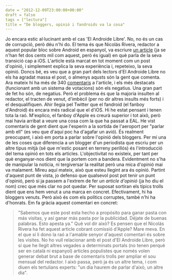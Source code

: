 ```yaml
---
date = "2012-12-09T23:00:00+00:00"
draft = false
tags = ["lectura"]
title = "De bloggers, opinió i fandroids va la cosa"
---
```

Jo encara estic al·lucinant amb el cas 'El Androide Libre'. No, no és un cas de corrupció, però déu n'hi do. El tema és que Nicolás Rivera, redactor a aquest popular bloc sobre Android en espanyol, va escriure [un article][1] (ja se n'han fet dos cents mil com aquest, però és igual) en què parla de la seva transició cap a iOS. L'article està marcat en tot moment com un post d'opinió, i simplement explica la seva experiència i, repeteixo, la seva opinió. Doncs bé, es veu que a gran part dels lectors d'El Androide Libre no els ha agradat massa el post, o almenys aqusts són la gent que comenta. Ara mateix hi ha més de 340 [comentaris][2] a l'article, i els més destacats (funcionant amb un sistema de votacions) són els negatius. Una gran part de fet ho són, de negatius. Però el problema és que la majoria insulten al redactor, el tracten de venut, d'imbècil (per no dir altres insults més forts) i el desqualifiquen. Ahir llegia pel Twitter que el fandroid (el fanboy d'Android) és encara més radical que el d'iOS. Hi he estat pensant i tenen tota la raó. M'explico, el fanboy d'Apple es creurà superior i tot això, però mai havia arribat a veure una cosa com la que ha passat a EAL. He vist comentaris de gent dient que l'esperin a la sortida de l'aeroport per "parlar amb ell" (es veu que d'aquí poc ha d'agafar un avió). És realment preocupant, i això em porta a parlar sobre l'opinió dels bloggers. Per mi una de les coses que diferencia a un blogger d'un periodista que escriu per un altre tipus mitjà (sé que m'estic posant en terreny perillós) és l'introducció del tema opinió en tots els articles. L'objectivitat no existeix, per tant per què enganyar-nos dient que la portem com a bandera. Evidentment no s'ha de manipular la notícia, ni tergiversar la realitat però una mica d'opinió mai va malament. Mireu aquí mateix, això que esteu llegint ara és opinió. Partint d'aquest punt de vista, jo defenso que qualsevol post pot tenir un punt d'opinió, però si ja passem a l'extrem de fer *un article d'opinió* (ja ho diu el nom) crec que més clar no pot quedar. Per suposat sortiran els típics trolls dient que ens hem venut a una marca en concret. Efectivament, hi ha bloggers venuts. Però això és com els polítics corruptes, també n'hi ha d'honrats. Em fa gràcia aquest comentari en concret: 
> "Sabemos que este post esta hecho a propósito para ganar pasta con más visitas, y así ganar más pasta por la publicidad. Déjate de buenas palabras. Esto apesta ya." Què vol dir això? Es pensen que el Nicolás Rivera ha fet aquest article cobrant comissió d'Apple? Mare meva. En el que sí li dono la raó a l'amable senyor d'aquest comentari és sobre les visites. No ho vull relacionar amb el post d'El Androide Libre, però sí que he llegit altres vegades a determinats portals (no tenen perquè ser en català ni espanyol) articles populistes que només volen generar debat brut a base de comentaris trolls per ampliar el sou mensual del redactor. I això passa, però ja és un altre tema, i com diuen els tertulians experts: "un dia haurem de parlar d'això, un altre dia".

 [1]: http://www.elandroidelibre.com/2012/12/la-vida-de-un-androide-libre-con-un-iphone-5.html/
 [2]: http://www.elandroidelibre.com/2012/12/la-vida-de-un-androide-libre-con-un-iphone-5.html/comment-page-2#comments